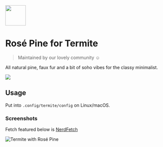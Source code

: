 <img src="https://github.com/rose-pine/rose-pine-theme/blob/master/assets/icon.png" width="64" />

# Rosé Pine for Termite

> Maintained by our lovely community ☺️

All natural pine, faux fur and a bit of soho vibes for the classy minimalist.

[![](https://img.shields.io/badge/Rosé%20Pine%20Theme-191724)](https://github.com/rose-pine/rose-pine-theme)

## Usage

Put into `.config/termite/config` on Linux/macOS.

### Screenshots

Fetch featured below is [NerdFetch](https://github.com/thatonecalculator/nerdfetch)

![Termite with Rosé Pine](https://cdn.discordapp.com/attachments/608697372054126594/775846089504718879/unknown.png)

